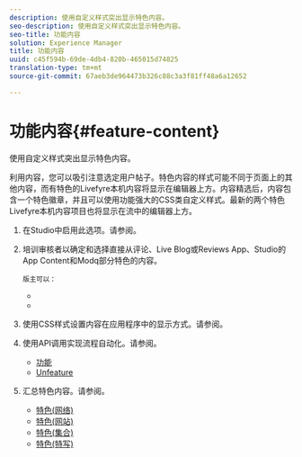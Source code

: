 ```yaml
---
description: 使用自定义样式突出显示特色内容。
seo-description: 使用自定义样式突出显示特色内容。
seo-title: 功能内容
solution: Experience Manager
title: 功能内容
uuid: c45f594b-69de-4db4-820b-465015d74825
translation-type: tm+mt
source-git-commit: 67aeb3de964473b326c88c3a3f81ff48a6a12652

---
```



# 功能内容{#feature-content}

使用自定义样式突出显示特色内容。

利用内容，您可以吸引注意选定用户帖子。特色内容的样式可能不同于页面上的其他内容，而有特色的Livefyre本机内容将显示在编辑器上方。内容精选后，内容包含一个特色徽章，并且可以使用功能强大的CSS类自定义样式。最新的两个特色Livefyre本机内容项目也将显示在流中的编辑器上方。

1. 在Studio中启用此选项。[](../c-app-customizations/t-enable-featuring-content-in-studio.md#t_enable_featuring_content_in_studio)请参阅。
1. 培训审核者以确定和选择直接从评论、Live Blog或Reviews App、Studio的App Content和Modq部分特色的内容。

       版主可以：
   
   * [](../c-app-customizations/t-select-content-to-feature-from-studio.md#select_content_to_feature_from_studio)
   * [](../c-app-customizations/t-select-content-to-feature.md#t_select_content_to_feature)

1. 使用CSS样式设置内容在应用程序中的显示方式。[](../c-app-customizations/c-use-css-to-style-featured-content.md#c_use_css_to_style_featured_content)请参阅。
1. 使用API调用实现流程自动化。[](../c-app-customizations/c-feature-apis.md#c_feature_apis)请参阅。

   * [功能](#c_feature_apis/section_jpw_nqw_xz)
   * [Unfeature](#c_feature_apis/section_knh_mqw_xz)

1. 汇总特色内容。[](../c-app-customizations/c-aggregated-featured-content-using-the-featured-apis.md#c_aggregated_featured_content_using_the_featured_apis)请参阅。

   * [特色(网络)](#c_aggregated_featured_content_using_the_featured_apis/section_cgm_1nw_xz)
   * [特色(网站)](#c_aggregated_featured_content_using_the_featured_apis/section_lq5_ymw_xz)
   * [特色(集合)](#c_aggregated_featured_content_using_the_featured_apis/section_kgc_xmw_xz)
   * [特色(特写)](#c_aggregated_featured_content_using_the_featured_apis/section_n4b_lmw_xz)

